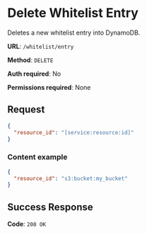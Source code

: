 # Delete Whitelist Entry

Deletes a new whitelist entry into DynamoDB.

**URL**: `/whitelist/entry`

**Method**: `DELETE`

**Auth required**: No

**Permissions required**: None

## Request

```json
{
  "resource_id": "[service:resource:id]"
}
```

### Content example

```json
{
  "resource_id": "s3:bucket:my_bucket"
}
```

## Success Response

**Code**: `200 OK`
